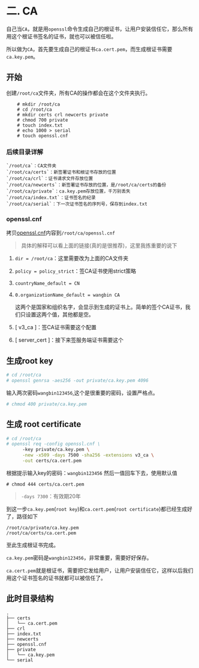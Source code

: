 # 二. CA

自己当`CA`，就是用`openssl`命令生成自己的根证书，让用户安装信任它，那么所有用这个根证书签名的证书，就也可以被信任啦。

所以做为`CA`，首先要生成自己的根证书`ca.cert.pem`，而生成根证书需要`ca.key.pem`。

## 开始

创建`/root/ca`文件夹，所有CA的操作都会在这个文件夹执行。

```
    # mkdir /root/ca
    # cd /root/ca
    # mkdir certs crl newcerts private
    # chmod 700 private
    # touch index.txt
    # echo 1000 > serial
    # touch openssl.cnf
```

### 后续目录详解

    `/root/ca`：CA文件夹
    `/root/ca/certs`：新签署证书和根证书存放的位置
    `/root/ca/crl`：证书请求文件存放位置
    `/root/ca/newcerts`：新签署证书存放的位置，是/root/ca/certs的备份
    `/root/ca/private`：ca.key.pem存放位置，千万别丢失
    `/root/ca/index.txt`：证书签名的纪录
    `/root/ca/serial`：下一次证书签名的序列号，保存到index.txt

### openssl.cnf

拷贝[openssl.cnf](./openssl.cnf)内容到`/root/ca/openssl.cnf`

> 具体的解释可以看上面的链接(真的是很推荐)，这里我拣重要的说下

1. `dir = /root/ca`：这里需要改为上面的CA文件夹
2. `policy = policy_strict`：签CA证书使用strict策略
3. `countryName_default = CN`
4. `0.organizationName_default = wangbin CA`

    这两个是国家和组织名字，会显示到生成的证书上。简单的签个CA证书，我们只设置这两个值，其他都是空。

5. [ v3_ca ]：签CA证书需要这个配置
6. [ server_cert ]：接下来签服务端证书需要这个

## 生成root key

```sh
# cd /root/ca
# openssl genrsa -aes256 -out private/ca.key.pem 4096
```

输入两次密码`wangbin123456`,这个是很重要的密码，设置严格点。

```sh
# chmod 400 private/ca.key.pem
```

## 生成 root certificate

```sh
# cd /root/ca
# openssl req -config openssl.cnf \
      -key private/ca.key.pem \
      -new -x509 -days 7500 -sha256 -extensions v3_ca \
      -out certs/ca.cert.pem
```

根据提示输入key的密码：`wangbin123456`
然后一值回车下去，使用默认值

```
# chmod 444 certs/ca.cert.pem
```

> `-days 7300`：有效期20年

到这一步`ca.key.pem`(`root key`)和`ca.cert.pem`(`root certificate`)都已经生成好了，路径如下

```
/root/ca/private/ca.key.pem
/root/ca/certs/ca.cert.pem
```

至此生成根证书完成。

`ca.key.pem`密码是`wangbin123456`，非常重要，需要好好保存。

`ca.cert.pem`就是根证书，需要把它发给用户，让用户安装信任它，这样以后我们用这个证书签名的证书就都可以被信任了。


## 此时目录结构

```
.
├── certs
│   └── ca.cert.pem
├── crl
├── index.txt
├── newcerts
├── openssl.cnf
├── private
│   └── ca.key.pem
└── serial
```